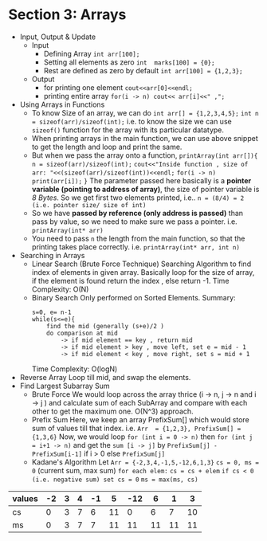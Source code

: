 # Section 3: Arrays

 - Input, Output & Update
	 - Input
		 - Defining Array
			 `int arr[100];`
		 - Setting all elements as zero
			 `int  marks[100] = {0};`
		 - Rest are defined as zero by default
			 `int arr[100] = {1,2,3};`
	- Output
		- for printing one element
			`cout<<arr[0]<<endl;`
		- printing entire array
			`for(i -> n) cout<< arr[i]<<" ,";`
- Using Arrays in Functions
	- To know Size of an array, we can do
		`int arr[] = {1,2,3,4,5};`
		`int n = sizeof(arr)/sizeof(int);`
		i.e. to know the size we can use `sizeof()` function for the array with its particular 			datatype.
	- When printing arrays in the main function, we can use above snippet to get the length and loop and print the same. 
	- But when we pass the array onto a function,
	   `printArray(int arr[]){`
    	`n = sizeof(arr)/sizeof(int);`
    	`cout<<"Inside function , size of arr: "<<(sizeof(arr)/sizeof(int))<<endl;`
    	`for(i -> n)
    		print(arr[i]);`
    	`}`
    The parameter passed here basically is a **pointer variable (pointing to address of 	array)**, the size of pointer variable is *8 Bytes*. So we get first two elements printed, i.e.. `n = (8/4) = 2 (i.e. pointer size/ size of int) `
	- So we have **passed by reference (only address is passed)** than pass by value, so we need to make sure we pass a pointer. i.e. `printArray(int* arr)`
	- You need to pass `n` the length from the main function, so that the printing takes place correctly. i.e. `printArray(int* arr, int n)`
- Searching in Arrays
	- Linear Search (Brute Force Technique)
		Searching Algorithm to find index of elements in given array. Basically loop for the size of array, if the element is found return the index , else return -1. 
		Time Complexity: O(N)
	- Binary Search
		Only performed on Sorted Elements. Summary:
		```
		s=0, e= n-1
		while(s<=e){
			find the mid (generally (s+e)/2 )
			do comparison at mid
				-> if mid element == key , return mid
				-> if mid element > key , move left, set e = mid - 1
				-> if mid element < key , move right, set s = mid + 1
		```
		Time Complexity: O(logN)
- Reverse Array
	Loop till mid, and swap the elements. 
- Find Largest Subarray Sum
	- Brute Force
		We would loop across the array thrice (i -> n, j -> n and i -> j ) and calculate sum of each SubArray and compare with each other to get the maximum one.  O(N^3) approach.
	- Prefix Sum
		Here, we keep an array PrefixSum[] which would store sum of values till that index. 
		i.e. `Arr  = {1,2,3}, PrefixSum[] = {1,3,6}`
		Now, we would loop `for (int i = 0 -> n)` then `for (int j = i+1 -> n)`
		and get the `sum [i -> j]`  by `PrefixSum[j] - PrefixSum[i-1]` if i > 0 else `PrefixSum[j]`
	- Kadane's Algorithm
		Let `Arr = {-2,3,4,-1,5,-12,6,1,3}`
		`cs = 0, ms = 0` (current sum, max sum)
		`for each elem:`
		`cs = cs + elem`
		`if cs < 0 (i.e. negative sum) set cs = 0`
		`ms = max(ms, cs)`
		
|values |  -2|  3|4 |-1| 5| -12| 6| 1| 3|
|--|--|--|-- |--|--|--|--|--|--|
cs| 0 | 3| 7| 6|11| 0 |6|7|10|
ms| 0| 3 |7|7|11|11|11|11|11